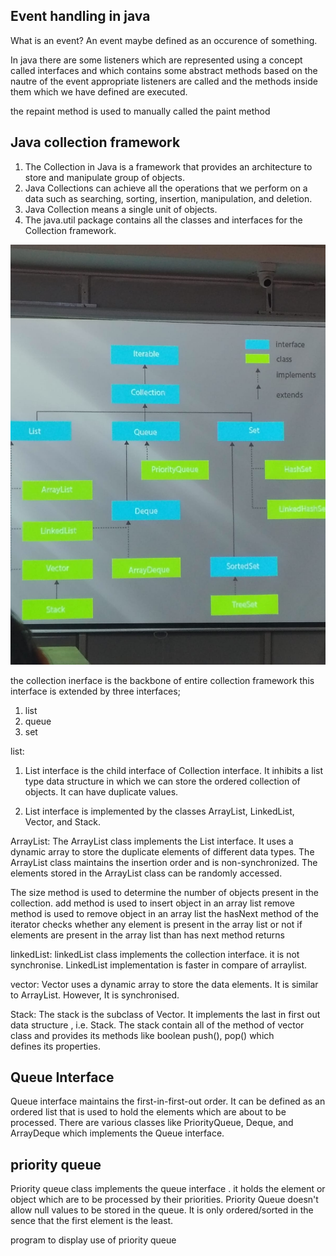 ## Event handling in  java
What is an event?
An event maybe defined as an occurence of something. 

In java there are some listeners which are represented using a concept called interfaces and which contains some abstract methods based on the nautre of the event appropriate listeners are called and the methods inside them which we have defined are executed.

<!-- wap to display use of mouse event. -->
<!-- wap to display use of keyboard event. -->


the repaint method is used to manually called the paint method 

## Java collection framework
1. The Collection in Java is a framework that provides an architecture to store and manipulate group of objects.
2. Java Collections can achieve all the operations that we perform on a data such as searching, sorting, insertion, manipulation, and deletion.
3. Java Collection means a single unit of objects.
4. The java.util package contains all the classes and interfaces for the Collection framework.


![alt text](<WhatsApp Image 2025-04-21 at 12.21.33_91344193.jpg>)


the collection inerface is the backbone of entire collection framework this interface is extended by three interfaces;
1. list
2. queue
3. set


list: 
1. List interface is the child interface of Collection interface. It inhibits a list type data structure in which we can store the ordered collection of objects. It can have duplicate values.

2. List interface is implemented by the classes ArrayList, LinkedList, Vector, and Stack.

ArrayList:
The ArrayList class implements the List interface. 
It uses a dynamic array to store the duplicate elements of different data types.
The ArrayList class maintains the insertion order and is non-synchronized. 
The elements stored in the ArrayList class can be randomly accessed.


The size method is used to determine the number of objects present in the collection.
add method is used to insert object in an array list
remove method is used to remove object in an array list
the hasNext method of the iterator checks whether any element is present in the array list or not if elements are present in the array list than has next method returns 



linkedList:
linkedList class implements the collection interface.
it is not synchronise.
LinkedList implementation is faster in compare of arraylist.

<!-- wap to display use of linked list. -->


vector:
Vector uses a dynamic array to store the data elements. It is similar to ArrayList. However, It is synchronised.

<!-- wap to display use of vector -->


Stack:
The stack is the subclass of Vector. It implements the last in first out data structure , i.e. Stack. The stack contain all of the method of vector class and provides its methods like boolean push(), pop() which defines its properties.



## Queue Interface

Queue interface maintains the first-in-first-out order.
It can be defined as an ordered list that is used to hold the elements which are about to be processed.
There are various classes like PriorityQueue, Deque, and ArrayDeque which implements the Queue interface.


## priority queue
Priority queue class implements the queue interface . it holds the element or object which are to be processed by their priorities.
Priority Queue doesn't allow null values to be stored in the queue.
It is only ordered/sorted in the sence that the first element is the least.

program to display use of priority queue